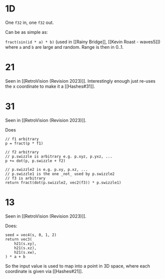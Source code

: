 # 1D

One `f32` in, one `f32` out.

Can be as simple as:

`fract(sin(id * a) * b)` (used in [[Rainy Bridge]], [[Kevin Roast - waves5]]) where `a` and `b` are large and random.
Range is then in 0..1.


# 21

Seen in [[RetroVision (Revision 2023)]].
Interestingly enough just re-uses the x coordinate to make it a [[Hashes#31]].

# 31

Seen in [[RetroVision (Revision 2023)]].

Does

```
// f1 arbitrary
p = fract(p * f1)

// f2 arbitrary
// p.swizzle is arbitrary e.g. p.xyz, p.yxz, ...
p += dot(p, p.swizzle + f2)

// p.swizzle2 is e.g. p.xy, p.xz, ...
// p.swizzle1 is the one _not_ used by p.swizzle2
// f3 is arbitrary
return fract(dot(p.swizzle2, vec2(f3)) * p.swizzle1)
```


# 13

Seen in [[RetroVision (Revision 2023)]].

Does:

```
seed = vec4(s, 0, 1, 2)
return vec3(
	h21(s.xy),
	h21(s.xz),
	h21(s.xw),
) * a + b
```

So the input value is used to map into a point in 3D space, where each coordinate is given via [[Hashes#21]].

